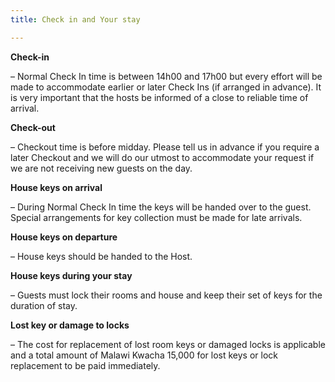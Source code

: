 ```yaml
---
title: Check in and Your stay

---
```

**Check-in**

– Normal Check In time is between 14h00 and 17h00 but every effort will be made to accommodate earlier or later Check Ins (if arranged in advance). It is very important that the hosts be informed of a close to reliable time of arrival.

**Check-out**

– Checkout time is before midday. Please tell us in advance if you require a later Checkout and we will do our utmost to accommodate your request if we are not receiving new guests on the day.

**House keys on arrival**

– During Normal Check In time the keys will be handed over to the guest. Special arrangements for key collection must be made for late arrivals.

**House keys on departure**

– House keys should be handed to the Host.

**House keys during your stay**

– Guests must lock their rooms and house and keep their set of keys for the duration of stay.

**Lost key or damage to locks**

– The cost for replacement of lost room keys or damaged locks is applicable and a total amount of Malawi Kwacha 15,000 for lost keys or lock replacement to be paid immediately.